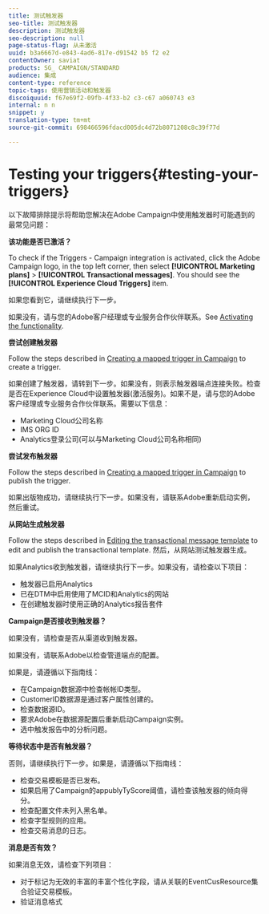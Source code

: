 ```yaml
---
title: 测试触发器
seo-title: 测试触发器
description: 测试触发器
seo-description: null
page-status-flag: 从未激活
uuid: b3a6667d-e843-4ad6-817e-d91542 b5 f2 e2
contentOwner: saviat
products: SG_ CAMPAIGN/STANDARD
audience: 集成
content-type: reference
topic-tags: 使用营销活动和触发器
discoiquuid: f67e69f2-09fb-4f33-b2 c3-c67 a060743 e3
internal: n n
snippet: y
translation-type: tm+mt
source-git-commit: 698466596fdacd005dc4d72b8071208c8c39f77d

---
```



# Testing your triggers{#testing-your-triggers}

以下故障排除提示将帮助您解决在Adobe Campaign中使用触发器时可能遇到的最常见问题：

**该功能是否已激活？**

To check if the Triggers - Campaign integration is activated, click the Adobe Campaign logo, in the top left corner, then select **[!UICONTROL Marketing plans]** &gt; **[!UICONTROL Transactional messages]**. You should see the **[!UICONTROL Experience Cloud Triggers]** item.

如果您看到它，请继续执行下一步。

如果没有，请与您的Adobe客户经理或专业服务合作伙伴联系。See [Activating the functionality](../../integrating/using/configuring-triggers-in-experience-cloud.md#activating-the-functionality).

**尝试创建触发器**

Follow the steps described in [Creating a mapped trigger in Campaign](../../integrating/using/using-triggers-in-campaign.md#creating-a-mapped-trigger-in-campaign) to create a trigger.

如果创建了触发器，请转到下一步。如果没有，则表示触发器端点连接失败。检查是否在Experience Cloud中设置触发器(激活服务)。如果不是，请与您的Adobe客户经理或专业服务合作伙伴联系。需要以下信息：

* Marketing Cloud公司名称
* IMS ORG ID
* Analytics登录公司(可以与Marketing Cloud公司名称相同)

**尝试发布触发器**

Follow the steps described in [Creating a mapped trigger in Campaign](../../integrating/using/using-triggers-in-campaign.md#creating-a-mapped-trigger-in-campaign) to publish the trigger.

如果出版物成功，请继续执行下一步。如果没有，请联系Adobe重新启动实例，然后重试。

**从网站生成触发器**

Follow the steps described in [Editing the transactional message template](../../integrating/using/using-triggers-in-campaign.md#editing-the-transactional-message-template) to edit and publish the transactional template. 然后，从网站测试触发器生成。

如果Analytics收到触发器，请继续执行下一步。如果没有，请检查以下项目：

* 触发器已启用Analytics
* 已在DTM中启用使用了MCID和Analytics的网站
* 在创建触发器时使用正确的Analytics报告套件

**Campaign是否接收到触发器？**

如果没有，请检查是否从渠道收到触发器。

如果没有，请联系Adobe以检查管道端点的配置。

如果是，请遵循以下指南线：

* 在Campaign数据源中检查帐帐ID类型。
* CustomerID数据源是通过客户属性创建的。
* 检查数据源ID。
* 要求Adobe在数据源配置后重新启动Campaign实例。
* 选中触发报告中的分析问题。

**等待状态中是否有触发器？**

否则，请继续执行下一步。如果是，请遵循以下指南线：

* 检查交易模板是否已发布。
* 如果启用了Campaign的appublyTyScore阈值，请检查该触发器的倾向得分。
* 检查配置文件未列入黑名单。
* 检查字型规则的应用。
* 检查交易消息的日志。

**消息是否有效？**

如果消息无效，请检查下列项目：

* 对于标记为无效的丰富的丰富个性化字段，请从关联的EventCusResource集合验证交易模板。
* 验证消息格式

